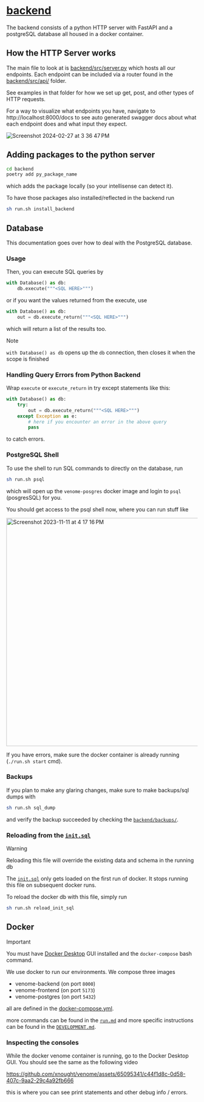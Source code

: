 # [backend](../backend/)

The backend consists of a python HTTP server with FastAPI and a postgreSQL database all housed in a docker container.

## How the HTTP Server works

The main file to look at is [backend/src/server.py](../backend/src/server.py) which hosts all our endpoints. Each endpoint can be included via a router found in the [backend/src/api/](../backend/src/api/) folder.

See examples in that folder for how we set up get, post, and other types of HTTP requests.

For a way to visualize what endpoints you have, navigate to http://localhost:8000/docs to see auto generated swagger docs about what each endpoint does and what input they expect.

![Screenshot 2024-02-27 at 3 36 47 PM](https://github.com/xnought/venome/assets/65095341/f74dcb11-bffd-4d3c-a2e5-5c020470dbff)


## Adding packages to the python server

```bash
cd backend
poetry add py_package_name
```

which adds the package locally (so your intellisense can detect it).

To have those packages also installed/reflected in the backend run

```bash
sh run.sh install_backend
```

## Database

This documentation goes over how to deal with the PostgreSQL database. 

### Usage

Then, you can execute SQL queries by

```py
with Database() as db:
	db.execute("""<SQL HERE>""")	
```

or if you want the values returned from the execute, use

```py
with Database() as db:
	out = db.execute_return("""<SQL HERE>""")	
```

which will return a list of the results too. 

> [!NOTE]
> `with Database() as db`
> opens up the `db` connection, then closes it when the scope is finished

### Handling Query Errors from Python Backend

Wrap `execute` or `execute_return` in try except statements like this: 

```py
with Database() as db:
	try:
		out = db.execute_return("""<SQL HERE>""")	
	except Exception as e:
		# here if you encounter an error in the above query
		pass
```

to catch errors.

### PostgreSQL Shell

To use the shell to run SQL commands to directly on the database, run

```bash
sh run.sh psql
```
which will open up the `venome-posgres` docker image and login to `psql` (posgresSQL) for you.

You should get access to the psql shell now, where you can run stuff like

<img width="599" alt="Screenshot 2023-11-11 at 4 17 16 PM" src="https://github.com/xnought/venome/assets/65095341/9a1b4fa6-6dac-4ae8-b5f9-7fcd6b23a75a">


If you have errors, make sure the docker container is already running (`./run.sh start` cmd).

### Backups
If you plan to make any glaring changes, make sure to make backups/sql dumps with

```bash
sh run.sh sql_dump
```
and verify the backup succeeded by checking the  [`backend/backups/`](../backend/backups/README.md).

### Reloading from the [`init.sql`](../backend/init.sql)

> [!WARNING]
> Reloading this file will override the existing data and schema in the running db

The [`init.sql`](../backend/init.sql) only gets loaded on the first run of docker. It stops running this file on subsequent docker runs.

To reload the docker db with this file, simply run

```bash
sh run.sh reload_init_sql
```

## Docker

> [!IMPORTANT]
> You must have [Docker Desktop](https://www.docker.com/products/docker-desktop/) GUI installed and the `docker-compose` bash command.

We use docker to run our environments. We compose three images

- venome-backend (on port `8000`)
- venome-frontend (on port `5173`)
- venome-postgres (on port `5432`)

all are defined in the [docker-compose.yml](../docker-compose.yml).

more commands can be found in the [`run.md`](run.md) and more specific instructions can be found in the [`DEVELOPMENT.md`](../DEVELOPMENT.md).

### Inspecting the consoles

While the docker venome container is running, go to the Docker Desktop GUI. You should see the same as the following video


https://github.com/xnought/venome/assets/65095341/c44f1d8c-0d58-407c-9aa2-29c4a92fb666


this is where you can see print statements and other debug info / errors.
